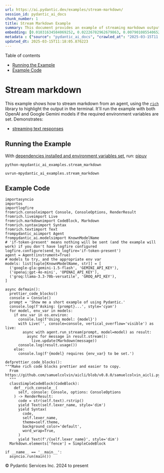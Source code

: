 ```yaml
---
url: https://ai.pydantic.dev/examples/stream-markdown/
session_id: pydantic_ai_docs
chunk_number: 1
title: Stream Markdown Example
summary: This document provides an example of streaming markdown output using the 'rich' library in the terminal. It demonstrates how to stream text responses from OpenAI and Google Gemini models, given the appropriate environment settings and dependencies.
embedding: [0.01031634584069252, 0.02226782962679863, 0.007901085540652275, -0.020183339715003967, 0.020932259038090706, -0.027709966525435448, 0.0020127170719206333, 0.007264504674822092, -0.015777206048369408, 0.023703254759311676, 0.0369466207921505, -0.0031782209407538176, -0.01676328107714653, -0.024726776406168938, 0.031454555690288544, -0.0013535133330151439, -0.007351878564804792, 0.009617355652153492, -0.00486484682187438, 0.054671015590429306, 0.044410839676856995, 0.005117606371641159, 0.03814489021897316, 0.059613876044750214, -0.014591419138014317, 0.01662597991526127, -0.040466535836458206, 0.0379951074719429, 0.02588759921491146, -0.022991783916950226, 0.00019395806884858757, -0.010416201315820217, 0.012244809418916702, -0.06745254993438721, 0.006877563893795013, -0.003476227866485715, 0.01839841902256012, -0.01970902644097805, -0.004958461504429579, 0.02603738382458687, 0.023066675290465355, -0.06915009766817093, 0.021493947133421898, 0.019047481939196587, 0.010790660046041012, 0.023166529834270477, 0.010091669857501984, -0.0011171360965818167, 0.056268706917762756, 0.052823685109615326, -0.04630809649825096, 0.011002853512763977, -0.029532333835959435, -0.030630746856331825, -0.015540048480033875, -0.012756570242345333, -0.028034497052431107, 0.0458088181912899, -0.004995907191187143, -0.05841560661792755, 0.0220181904733181, -0.030705638229846954, -0.042388759553432465, 0.034075770527124405, -0.05596914142370224, -0.018123816698789597, -0.09031951427459717, -0.014117104932665825, -0.028184281662106514, 0.008088314905762672, 0.011801700107753277, 0.004924135748296976, -0.031629305332899094, -0.01166439801454544, -0.037695541977882385, -0.045009974390268326, -0.05202483758330345, 0.027934642508625984, -0.0055139088071882725, -0.04613335058093071, 0.045259613543748856, 0.02436479926109314, -0.048205357044935226, -0.01910989172756672, -0.022080600261688232, 0.006428212858736515, -0.07509151101112366, 0.0019549881108105183, -0.025563068687915802, -0.0037321080453693867, -0.016064291819930077, 0.0007551590097136796, -0.03165426850318909, 0.028633631765842438, 0.1026516929268837, 0.05132584646344185, -0.012687919661402702, -0.027260616421699524, 0.016888100653886795, 0.04276321828365326, 0.05841560661792755, -0.022143010050058365, -0.05217462033033371, -0.015552530996501446, 0.03327692300081253, 0.010977890342473984, 0.03839452937245369, -0.0034138180781155825, -0.02301674708724022, -0.020520353689789772, -0.07229555398225784, 0.042388759553432465, 0.030231323093175888, -0.016563570126891136, -0.029432477429509163, -0.01200141105800867, 0.008107037283480167, -0.03689669445157051, -0.01015408057719469, -0.019372012466192245, -0.035423822700977325, 0.007645204663276672, -0.004290676210075617, -0.012300978414714336, -0.002961346646770835, -0.014678793027997017, 0.005304835736751556, -0.04478529840707779, -0.047356583178043365, -0.023803111165761948, 0.018523238599300385, 0.024876561015844345, 0.020120929926633835, -0.01482857670634985, 0.014354261569678783, 0.0204204972833395, -0.06031286343932152, 0.0207824744284153, -0.0075890361331403255, 0.03939308598637581, 0.007826193235814571, -0.019272157922387123, 0.02603738382458687, 0.022642288357019424, -0.02297930046916008, -0.0014635106781497598, -0.027959605678915977, -0.015427711419761181, -0.05192498117685318, -0.004409254994243383, 0.02500138059258461, 0.036347486078739166, -0.036846768110990524, 0.002324766246601939, -0.043312426656484604, 0.004992786794900894, 0.02681126445531845, 0.025163644924759865, -0.009829549118876457, -0.04203926399350166, 0.006808912847191095, 0.07898588478565216, -0.049528446048498154, 0.0020251991227269173, -0.04198933765292168, -0.011264975182712078, -0.022242864593863487, -0.0010804702760651708, -0.03921834006905556, -0.01801147870719433, 0.02419005148112774, -0.005579439457505941, -0.0037321080453693867, 0.010796901769936085, 0.023353761062026024, -0.02372821979224682, -0.0734938234090805, -0.05846553295850754, -0.012207363732159138, -0.008394123055040836, -0.022854480892419815, 0.02688615769147873, -0.0296571534126997, 0.024676848202943802, -0.045084863901138306, -0.030306216329336166, 0.01570231467485428, -0.0220181904733181, -0.010528539307415485, 0.04733162000775337, 0.013368186540901661, 0.0006701255915686488, 0.007220817729830742, 0.020046038553118706, -0.020395534113049507, -0.0296571534126997, 0.08053365349769592, -0.020183339715003967, 0.03951790928840637, 0.004593363963067532, 0.0468822680413723, 0.06845110654830933, -0.001286422717384994, -0.007258263882249594, 0.014903469011187553, -0.007888603024184704, -0.045259613543748856, 0.0022467540111392736, -0.005910211242735386, -0.00720209488645196, 0.026436805725097656, -0.01612670160830021, 0.028683559969067574, -0.023753182962536812, 0.0013464922085404396, -0.04381170496344566, -0.0019549881108105183, 0.012637991458177567, 0.01945938728749752, 0.011920278891921043, -0.054071880877017975, 0.05921445041894913, -0.007195854093879461, 0.020145894959568977, 0.01365527231246233, 0.007813711650669575, 0.03754575550556183, -0.06176077201962471, 0.009130558930337429, 0.02546321228146553, 0.06245976313948631, 0.01166439801454544, -0.027210688218474388, -0.016114220023155212, 0.02578774467110634, -0.03435037285089493, -0.024052750319242477, -0.016950510442256927, 0.01701292023062706, -0.01432929839938879, -0.003806999884545803, 0.0051519316621124744, 0.012675437144935131, -0.02030816115438938, 0.06715298444032669, 0.00034832488745450974, -0.014441635459661484, -0.06455673277378082, 0.009598632343113422, 0.022455058991909027, 0.041639842092990875, -0.02347858063876629, -0.026586590334773064, -0.047606222331523895, -0.019334567710757256, -0.0035542401019483805, -0.02880837954580784, -0.006602960638701916, -0.04388659447431564, -0.015752242878079414, -0.04009207710623741, 0.01974647119641304, -0.08662485331296921, -0.004627689253538847, 0.010690804570913315, -0.0037102645728737116, 0.008568869903683662, 0.03370131179690361, -0.01289387233555317, -0.04610838741064072, 0.03792021423578262, 0.02155635692179203, 0.009948127903044224, -0.009879477322101593, -0.05661820247769356, 0.029532333835959435, -0.013592861592769623, 0.02482663281261921, 0.015689833089709282, 0.030730603262782097, -0.019309602677822113, 0.020794957876205444, 0.04985297471284866, 0.05317318066954613, -0.03594806417822838, 0.03859424218535423, -0.011034058406949043, 0.010447406210005283, 0.009486295282840729, -0.009168004617094994, 0.025912564247846603, 0.012469485402107239, 0.013979802839457989, -0.03165426850318909, 0.010322586633265018, -0.02286696434020996, 0.04917895048856735, 0.05437144637107849, -0.016987957060337067, 0.0013886188389733434, -0.017399862408638, -0.0012747208820655942, -0.0016101737273856997, -0.004917894955724478, 0.036172740161418915, 0.027285579591989517, -0.026262057945132256, -0.00972969364374876, 0.0326777882874012, -0.0358731746673584, 0.009898199699819088, 0.02013341337442398, -0.015153108164668083, 0.0026321348268538713, 0.014441635459661484, -0.02513868175446987, 0.047606222331523895, -0.016363859176635742, 0.016114220023155212, 0.006194176152348518, 0.012213604524731636, -0.025912564247846603, 0.04056639224290848, 0.004727545194327831, -0.048854418098926544, 0.034250516444444656, 0.030131468549370766, -0.013393150642514229, -0.007620241027325392, 0.007676409557461739, -0.005376607179641724, -0.022504987195134163, -0.0076888916082680225, 0.04383666813373566, 0.012906353920698166, -0.05277375504374504, 0.02344113402068615, 0.027260616421699524, 0.0045122308656573296, 0.057516902685165405, -0.037271153181791306, -0.014291851781308651, -0.01882280595600605, 0.008855955675244331, -0.05472094193100929, -0.006958696525543928, 0.043487172573804855, 0.009661042131483555, -0.007083516102284193, -0.01917230151593685, -0.011127673089504242, 0.023141566663980484, 0.04763118550181389, 0.026262057945132256, 0.038444459438323975, -0.03275268152356148, 0.0038850121200084686, -0.014716238714754581, 0.000578851206228137, 0.013468042016029358, -0.08407852798700333, 0.01386746484786272, -0.009118076413869858, -0.005635607987642288, 0.02958226203918457, 0.02713579684495926, -0.027160760015249252, -0.022779589518904686, -0.0014385466929525137, 0.009061908349394798, 0.03192887082695961, 0.05606899410486221, 0.0063782851211726665, -0.02020830474793911, -0.03147951886057854, -0.002114133210852742, -0.004253230057656765, 0.015677349641919136, -0.015577495098114014, 0.0016226556617766619, -0.030805494636297226, 0.03602295741438866, 0.013942357152700424, 0.028883270919322968, 0.01814877986907959, 0.021493947133421898, 0.0028256052173674107, -0.000744237273465842, 0.008013422600924969, 0.04283811151981354, 0.05731719359755516, -0.04024185985326767, -0.024264944717288017, 0.02126927115023136, 0.027110831812024117, 0.02698601223528385, 0.0122510502114892, 0.026911120861768723, 0.058864954859018326, 0.003931819461286068, 0.0202457495033741, 0.0068650818429887295, -0.002391856862232089, 0.0066154426895082, 0.04965326562523842, 0.020507872104644775, 0.07354374974966049, 0.009299064986407757, -0.02461443841457367, 0.00802590511739254, 0.020607726648449898, -0.02880837954580784, 0.019646616652607918, -0.023590916767716408, -0.00980458501726389, -0.025812707841396332, -0.006287790834903717, -0.009929404594004154, 0.039293233305215836, 0.06395760178565979, -0.0053734867833554745, -0.08073335886001587, -0.002624333603307605, -0.01970902644097805, -0.038020070642232895, 0.06999886780977249, 0.029532333835959435, -0.06136135011911392, 0.027285579591989517, -0.03772050514817238, -0.0027912799268960953, -0.005960139445960522, 0.05152555927634239, 0.011876591481268406, 0.024664366617798805, -0.006059994921088219, 0.009242896921932697, 0.03841949254274368, 0.0034450229723006487, -0.046083420515060425, 0.01365527231246233, -0.02134416438639164, -0.02731054462492466, -0.02432735450565815, -0.020432980731129646, -0.02259236015379429, -0.006890045944601297, -0.019384494051337242, -0.006409490015357733, -0.03881891816854477, -0.0009470692602917552, -0.004740026779472828, -0.012475726194679737, 0.007252022624015808, -0.0018785360734909773, -2.1892199583817273e-05, 0.03899366408586502, 0.032552968710660934, 0.033576492220163345, -0.024626919999718666, 0.008225616067647934, 0.028533777222037315, -0.038119927048683167, 0.02805946208536625, -0.052574045956134796, 0.0064906226471066475, 0.054920654743909836, 0.0014557094546034932, 0.029682116582989693, -0.000949409615714103, 0.058365676552057266, -0.01896010711789131, -0.03779539465904236, -0.011564542539417744, -0.017637019976973534, -0.05996336787939072, 0.03157937526702881, 0.0011756452731788158, -0.02379062958061695, -0.010778178460896015, 0.024514583870768547, -0.0022826397325843573, -0.0032577933743596077, 0.033401742577552795, -0.011121432296931744, 0.0561189241707325, -0.016326412558555603, -0.05891488492488861, -0.020944740623235703, 0.030530890449881554, 0.020657654851675034, 0.01693802885711193, -0.0022857601288706064, -0.013630308210849762, 0.030530890449881554, -0.030306216329336166, -0.04066624864935875, 0.00737684266641736, 0.01474120281636715, -0.005183136556297541, -0.008300508372485638, -0.03749582916498184, -0.025213573127985, 0.05546985939145088, 0.0126067865639925, -0.03774546831846237, 0.01587706245481968, -0.005885247606784105, 0.019409459084272385, 0.06315875053405762, -0.05167534202337265, -0.022043153643608093, 0.04486018791794777, 0.034175626933574677, 0.01814877986907959, 0.0016819450538605452, -0.034325409680604935, 0.010172802954912186, -0.026536662131547928, 0.00018888726481236517, 0.036597128957509995, 0.010472370311617851, 0.029307657852768898, 0.008562629111111164, -0.000335452874423936, -0.007901085540652275, 0.009842030704021454, -0.03217850998044014, 0.002863051136955619, -0.010790660046041012, 0.005295474547892809, 0.008300508372485638, -0.005267390049993992, 0.011639433912932873, -0.07329411059617996, -0.008625038899481297, -0.012906353920698166, 0.00911183562129736, -0.012525653466582298, -0.040366679430007935, -0.0035199145786464214, 0.015602458268404007, -0.03782036155462265, 0.008350435644388199, -0.00818817038089037, -0.014890986494719982, -0.006858841050416231, -0.019122373312711716, -0.005161293316632509, 0.014316815882921219, 0.057516902685165405, -0.005844681058079004, 0.0214814655482769, -0.05497058108448982, 0.02151891030371189, 0.004131530877202749, -0.009767139330506325, 0.010640877299010754, 0.003005033591762185, 0.002518236869946122, -0.0047181835398077965, -0.017786802724003792, -0.0040098316967487335, 0.0085251834243536, 0.0013940796488896012, 0.02696104906499386, 0.05996336787939072, -0.032303329557180405, -0.022030672058463097, 0.008238098584115505, 0.01899755373597145, 0.004284434951841831, -0.0018067647470161319, 0.0057229818776249886, 0.032303329557180405, -0.03300232067704201, 0.008219375275075436, 0.002563484013080597, -0.01509069837629795, 0.017374897375702858, -0.004353085998445749, -0.019047481939196587, 0.004434218630194664, 0.013443078845739365, -0.034150660037994385, -0.005479583516716957, 0.01029762253165245, 0.017349934205412865, -0.017986513674259186, -0.0009969971142709255, 0.02248002216219902, -0.0036915417294949293, -0.0032858778722584248, 0.037770431488752365, -0.03599799424409866, 0.013380669057369232, 0.03956783562898636, -0.008132001385092735, -0.026112275198101997, 0.012781534343957901, 0.03487461432814598, -0.01743730716407299, -0.034924544394016266, 0.003906855825334787, 0.011633193120360374, 0.006777707953006029, 0.006808912847191095, 0.0172251146286726, -0.03914344683289528, 0.000989195890724659, -0.030031612142920494, -0.0020532836206257343, -0.017911622300744057, -0.018660539761185646, -0.03292742744088173, 0.009598632343113422, -0.046682555228471756, 0.0015641464851796627, 0.0429629310965538, -0.024639403447508812, 0.005479583516716957, 0.011782976798713207, 0.031204916536808014, 0.002033000346273184, 0.020819921046495438, 0.026836229488253593, -0.02500138059258461, -0.012026375159621239, -0.0084378095343709, 0.03402584046125412, -0.02326638624072075, 0.017961550503969193, 0.04069121181964874, 0.010409960523247719, -0.013330740854144096, -0.028084425255656242, 0.033226996660232544, -0.02101963199675083, 0.0020345605444163084, -0.049703191965818405, 0.03469986841082573, 0.013805055059492588, 0.012993727810680866, 0.0021359766833484173, 0.009823308326303959, 0.010734491981565952, -0.01576472446322441, 0.011889073997735977, 0.014841058291494846, -0.012157435528934002, 0.007170889992266893, -0.010016778483986855, 0.013056137599050999, 0.017674464732408524, 0.008999498561024666, -0.03809496387839317, -0.0033358056098222733, -0.02155635692179203, -0.005766668822616339, 0.029357586055994034, -0.022330239415168762, 0.039368122816085815, -0.036522235721349716, 0.016288967803120613, -0.047181833535432816, 0.022105563431978226, 0.00793853122740984, 0.017836730927228928, -0.02546321228146553, 0.005295474547892809, -0.04183955490589142, 0.0010742292506620288, 0.010590949095785618, -0.013293295167386532, 0.025588031858205795, -0.01839841902256012, 0.01550260279327631, -0.03682180121541023, -0.026336951181292534, 0.044086307287216187, -0.0020080364774912596, 0.03225340321660042, -0.07589036226272583, -0.015352819114923477, 0.027959605678915977, -0.010197767056524754, -0.003763312939554453, 0.009636078961193562, -0.006212898995727301, 0.029956720769405365, -0.003332685213536024, -0.026287022978067398, 0.008294266648590565, 0.011733048595488071, 0.004505990073084831, 0.031629305332899094, -0.024052750319242477, 0.01978391781449318, 0.012794015929102898, -0.10684563964605331, -0.016925547271966934, 0.0075890361331403255, -0.013892428949475288, -0.014279370196163654, 0.012544376775622368, -0.02613723836839199, -0.004621448460966349, 0.006971178576350212, 0.028334064409136772, -0.04461054876446724, -0.022217901423573494, 0.03312714025378227, -0.030231323093175888, 0.030980242416262627, -0.044985007494688034, -0.013180957175791264, 0.001656981068663299, 0.006964937783777714, 0.0022483142092823982, 0.0089682936668396, 0.008674967102706432, 0.012394593097269535, -0.03534892946481705, -0.01107774581760168, 0.0001267699699383229, -0.045509252697229385, 0.01049109362065792, 0.044660478830337524, -0.02443969063460827, -0.015203035436570644, 0.014591419138014317, -0.02621212974190712, 0.014092140831053257, -0.0245021004229784, 0.007276986725628376, 0.0007360460003837943, -0.04818039387464523, 0.023066675290465355, -0.02998168393969536, -0.0026102913543581963, -0.005367245990782976, -0.0032453113235533237, 0.0034138180781155825, -0.0058758859522640705, 0.011776736006140709, -0.03487461432814598, 0.0023575315717607737, 0.021543875336647034, -0.02105707861483097, 0.0204204972833395, -0.03612281382083893, 0.009055666625499725, 0.027260616421699524, -0.0033888539765030146, 0.003323323791846633, 0.0027085868641734123, 0.0005928934551775455, -0.017175186425447464, -0.025862636044621468, 0.00368842133320868, -0.049628302454948425, 0.004808677826076746, -0.013730163685977459, 0.013118547387421131, -0.026287022978067398, -0.012088784947991371, 0.055320076644420624, 0.011358589865267277, -0.016001882031559944, 0.007127203047275543, -0.010622153989970684, -0.03147951886057854, -0.008400363847613335, 0.0175746101886034, 0.04168976843357086, -0.03724619001150131, 0.002508875448256731, -0.0021297356579452753, 0.0170503668487072, -0.013667753897607327, 0.012831461615860462, 0.005295474547892809, -0.03594806417822838, 0.022030672058463097, 0.0490042008459568, -0.018298564478754997, -0.014354261569678783, -0.03220347315073013, -0.035323966294527054, -0.021194379776716232, -0.05671805888414383, -0.03175412490963936, 0.013917393051087856, -0.0062503451481461525, -0.007364360615611076, -0.02606234699487686, 0.009885718114674091, -0.08243090659379959, -0.011726807802915573, -0.012725365348160267, -0.005123847629874945, 0.01643875055015087, -0.016288967803120613, 0.007732578553259373, 0.014591419138014317, -0.004612086806446314, -0.022417612373828888, -0.002156259724870324, -0.016114220023155212, -0.026237094774842262, -0.027410399168729782, 0.012388352304697037, -0.02933262288570404, 0.031704194843769073, -0.054421376436948776, 0.01932208426296711, -0.02933262288570404, -0.032902464270591736, -0.017874177545309067, -0.020607726648449898, 0.023104120045900345, -0.0026258938014507294, -0.02372821979224682, 0.00697741936892271, 0.011127673089504242, 0.024239979684352875, 0.015452675521373749, 0.009941887110471725, 0.0038694096729159355, -0.004053518641740084, -0.034999433904886246, -0.014092140831053257, 0.03537389263510704, -0.007283227518200874, 0.042813148349523544, 0.043387316167354584, -0.022355202585458755, -0.024814151227474213, -0.039268266409635544, -0.004459182731807232, -0.016151664778590202, 0.04733162000775337, -0.01220112293958664, -0.03182901442050934, -0.025338392704725266, -0.00690876878798008, 0.00038479562499560416, -0.02028319612145424, 0.03821978345513344, -0.010659599676728249, 0.02234272100031376, 0.029781972989439964, 0.045509252697229385, -0.06645399332046509, 0.017911622300744057, -0.014504045248031616, 0.040042150765657425, -0.0057479459792375565, -0.017212633043527603, 0.016101736575365067, 0.01541522890329361, -0.022929374128580093, -0.01182666327804327, 0.002633695024996996, -0.008400363847613335, -0.051725272089242935, -0.03497447073459625, 0.014142069034278393, 0.010878033936023712, 0.008206893689930439, -0.027285579591989517, -0.00011994389933533967, -0.0028287258464843035, 0.005591921042650938, 0.019596688449382782, -0.027410399168729782, -0.00016060781490523368, 0.0507766418159008, -0.05367245897650719, -0.0018098852597177029, 0.041215453296899796, -0.018673023208975792, -0.012531895190477371, 0.0125194126740098, -0.024377280846238136, -0.020894812420010567, 0.035498712211847305, 0.029357586055994034, -0.009136799722909927, 0.0013464922085404396, -0.004449821077287197, -0.03966769203543663, -0.01056598499417305, -0.04144012928009033, 0.010684563778340816, 0.012613027356564999, -0.002566604409366846, 0.050801604986190796, 0.004318760707974434, 0.008175688795745373, 0.018847770988941193, -0.007095998153090477, 0.04321257025003433, -0.03654719889163971, -0.04311271384358406, -0.027285579591989517, -0.015040770173072815, 0.010984131135046482, 0.005947657395154238, -0.021468983963131905, 0.0019347048364579678, -0.007351878564804792, -0.014466599561274052, 0.0596638023853302, -0.032053690403699875, -0.04905413091182709, 0.012276014313101768, 0.007476698141545057, -0.01726256124675274, 0.0078012291342020035, -0.00930530671030283, -0.023129085078835487, -0.009511258453130722, -0.01718766801059246, -0.004861725959926844, -0.008812268264591694, -0.013929875567555428, 0.019896255806088448, 0.019509313628077507, -0.015565012581646442, 0.026012418791651726, 0.01566486805677414, -0.024589475244283676, 0.02578774467110634, 0.02248002216219902, -0.04655773565173149, -0.023066675290465355, -0.0018270479049533606, -0.034425266087055206, 0.001393299549818039, 0.010447406210005283, -0.03108009696006775, 0.0032172270584851503, 0.00059718411648646, 0.017924103885889053, -0.014429153874516487, 0.02706090360879898, 0.016850655898451805, -0.0005238525336608291, -0.01811133325099945, -0.007901085540652275, 0.024090196937322617, 0.031729161739349365, -0.014441635459661484, -0.06974922865629196, 0.0436868853867054, -0.0440363809466362, 0.007863638922572136, 0.03597302734851837, -0.0058883680030703545, -0.02596249058842659, 0.02638687752187252, -0.0161641463637352, -0.003635372966527939, -0.022742142900824547, -0.02671140991151333, -0.024202533066272736, -0.03242814913392067, 0.027934642508625984, 0.03772050514817238, -0.005841560661792755, 0.00886219646781683, 0.020832402631640434, 0.03697158768773079, -0.017836730927228928, 0.012176158837974072, 0.03177908807992935, -0.005170654971152544, 0.029382551088929176, -0.008762340992689133, 0.009324029088020325, 0.022005707025527954, -0.03891877457499504, 0.0011647235369309783, 0.016650943085551262, -0.02898312732577324, 0.017711911350488663, 0.016176629811525345, -0.021606285125017166, 0.00610056146979332, 0.026436805725097656, 0.014017248526215553, 0.019908737391233444, 0.09286583214998245, -0.0001243320875801146, -0.003928699064999819, 0.01182666327804327, 0.010915480554103851, 0.018847770988941193, 0.01789914071559906, -0.037695541977882385, -0.028034497052431107, 0.040791068226099014, -0.021107006818056107, 0.006715298164635897, 0.003778915386646986, -0.0021000909619033337, -0.02453954704105854, 0.001001677825115621, -0.005186257418245077, 0.03637245297431946, -0.009192968718707561, -0.0013254288351163268, -0.029432477429509163, 0.019584206864237785, -0.0014229442458599806, -0.01726256124675274, -0.006297152489423752, -0.027834786102175713, -9.693027823232114e-05, -0.013517970219254494, 0.008381640538573265, 0.01191403716802597, 0.00225455523468554, 0.014042212627828121, 0.023004265502095222, 0.007932290434837341, 0.021256789565086365, -0.012132472358644009, -0.016675908118486404, -0.01218239963054657, 0.027110831812024117, -0.0220181904733181, -0.02386552095413208, 0.0025744056329131126, 0.02340368740260601, 0.0008409725269302726, -0.006715298164635897, 0.028583703562617302, 0.01601436361670494, -0.012126230634748936, 0.01960917003452778, 0.03132973611354828, 0.014791131019592285, 0.0532730333507061, -0.019908737391233444, -0.005214341916143894, -0.011383553966879845, 0.021718623116612434, 0.03784532472491264, -0.015814652666449547, 0.021431537345051765, 0.013542934320867062, 0.028783416375517845, -0.011371071450412273, -0.012600545771420002, 0.024389764294028282, 0.013268331065773964, 0.036422379314899445, 0.01516558974981308, -0.020932259038090706, 0.0031891425605863333, -0.004493508022278547, -0.022754626348614693, 0.004515351727604866, 0.0043562063947319984, 0.04528457671403885, -0.017749356105923653, 0.007807470392435789, -0.0034106974489986897, 0.04141516610980034, -0.017000438645482063, 0.0018083249451592565, -0.0042625917121768, -0.021406574174761772, 0.003005033591762185, -0.014117104932665825, -0.023703254759311676, 0.03547374904155731, -0.01063463557511568, -0.012263532727956772, 0.003863168880343437, -0.017399862408638, -0.02322893962264061, -0.042613435536623, -0.009648560546338558, 0.03068067505955696, 0.026187166571617126, 0.022105563431978226, -0.013642789795994759, -0.011751771904528141, 0.019222229719161987, 0.004016072954982519, 0.009242896921932697, 0.007607758976519108, 0.010940443724393845, -0.02688615769147873, -0.0023403686936944723, 0.005236185155808926, 0.005086401477456093, 0.0031782209407538176, 7.898744661360979e-05, 0.012419557198882103, 0.016401303932070732, -0.062309980392456055, 0.027934642508625984, 0.012232327833771706, -0.032552968710660934, -0.018273599445819855, -0.0028474486898630857, -0.0036572162061929703, -0.01441667228937149, -0.0211319699883461, -0.01861061342060566, -0.0032421909272670746, -0.0009876356925815344, -0.02731054462492466, -0.007695132866501808, 0.030980242416262627, -0.002371573820710182, 0.020732546225190163, -0.00332020316272974, -0.01022897195070982, -0.010541020892560482, 0.007982217706739902, 0.02326638624072075, -0.019634133204817772, 0.01074073277413845, -0.01054726168513298, 0.01683817431330681, 0.006790190003812313, -0.0005410152371041477, -0.00024944430333562195, -0.05302339419722557, -0.011296180076897144, 0.0010367833310738206, -0.028683559969067574, -0.003295239293947816, -0.0376456119120121, -0.018373455852270126, 0.0020595246460288763, 0.028359029442071915, -0.002465188503265381, -0.03387605771422386, 0.0001839139877120033, 0.024065231904387474, 0.0002685573126655072, 0.06435701996088028, 0.006559273693710566, 0.006627924274653196, 0.019983628764748573, 0.026262057945132256, 0.024988897144794464, 0.010447406210005283, 0.0025868876837193966, -0.008000941015779972, -0.006883804686367512, 0.002594688907265663, 0.019409459084272385, 0.016775764524936676, -0.003654095809906721, 0.021818477660417557, -0.006031910423189402, 0.036846768110990524, 0.014316815882921219, 0.016139183193445206, 0.009311547502875328, 0.013293295167386532, 0.020445462316274643, 0.014516527764499187, -0.028933199122548103, 0.026661481708288193, 0.012544376775622368, 0.00937395729124546, -0.006066236179322004, 0.022579878568649292, 0.07534115016460419, 0.03846942260861397, -0.0557694286108017, -0.00011038739467039704, 0.014017248526215553, -0.022629806771874428, 0.021643729880452156, -0.009436367079615593, -0.010952926240861416, -0.03083045780658722, 0.008219375275075436, 0.010541020892560482, 0.013243366964161396, -0.026611553505063057, -0.019896255806088448, 0.009810825809836388, 0.01566486805677414, 0.0072395410388708115, -0.008369158953428268, 0.012163677252829075, -0.004546556621789932, 0.00444045988842845, 0.007127203047275543, 0.023640844970941544, -0.0010531659936532378, 0.03504936397075653, -0.009698488749563694, 0.025563068687915802, 0.05317318066954613, 0.0123446648940444, 0.04493508115410805, -0.009236655198037624, 0.013380669057369232, -0.0077013736590743065, 0.014216960407793522, 0.003441902343183756, -0.01811133325099945, -0.014391708187758923, 0.010072947479784489, -0.014653828926384449, 0.028433920815587044, 0.0021921454463154078, -0.0027179482858628035, 0.006590478587895632, 0.013131028972566128, -0.008487737737596035, -0.005002148449420929, 0.016850655898451805, -0.013218402862548828, 0.0379951074719429, 0.01593947224318981, -0.012781534343957901, -0.028134353458881378, -0.010366273112595081, 0.012363388203084469, -0.035748355090618134, 0.008312989957630634, -0.0026851831935346127, -0.02603738382458687, -0.03250304237008095, -0.0014276249567046762, 0.0300066489726305, 0.01896010711789131, 0.019222229719161987, 0.01015408057719469, 0.023166529834270477, 0.02180599607527256, 0.00022057976457290351, 0.01899755373597145, -0.011414758861064911, 0.002607170958071947, 0.003650975413620472, -0.02748529054224491, -0.025525622069835663, 0.008568869903683662, -0.003053401131182909, 0.011470927856862545, -0.011882832273840904, -0.017037885263562202, -0.04471040517091751, 0.04401141405105591, 0.011814181692898273, -0.018885215744376183, 0.00047431475832127035, -0.012750329449772835, -0.005058316979557276, 0.006621683482080698, -0.036172740161418915, 0.005229944363236427, -0.038519348949193954, -0.026112275198101997, 0.014067176729440689, 0.021693658083677292, -0.004278194159269333, -0.018048923462629318, 0.008824750781059265, 0.021681176498532295, 0.007645204663276672, -0.003654095809906721, 0.006840117741376162, -0.025563068687915802, 0.018048923462629318, -0.00028259953251108527, 0.003588565392419696, -0.026686444878578186, -0.00396926561370492, 0.00012228426930960268, -0.009011980146169662, -0.0006291691679507494, 0.00553887290880084, -0.001038343645632267, -0.012968763709068298, 0.034325409680604935, 0.026361914351582527, -0.00455591781064868, 0.047506365925073624, 0.014928432181477547, -0.010303863324224949, 0.006397007964551449, -0.030356144532561302, 0.029682116582989693, -0.03177908807992935, 0.005186257418245077, -0.004100325983017683, 0.015540048480033875, 0.011645675636827946, -0.01801147870719433, -0.01832352764904499, -0.0068650818429887295, -0.016526123508810997, -0.012513171881437302, 0.003953663166612387, -0.029357586055994034, 0.00762648181989789, -0.01910989172756672, 0.0033982153981924057, -0.021256789565086365, 0.009954368695616722, 0.011121432296931744, 0.0202457495033741, 0.014129586517810822, 0.0012333743507042527, -0.002735110931098461, -0.013168475590646267, 0.007738819345831871, 0.02105707861483097, -0.012569340877234936, 0.01440418977290392, 0.00010892466525547206, -0.016713352873921394, 0.016576051712036133, 0.005476463120430708, -0.024589475244283676, -0.014316815882921219, -0.015889544039964676, 0.014903469011187553, 0.01583961583673954, 0.005885247606784105, -0.007838674820959568, -0.0015040769940242171, -0.034150660037994385, -0.0027366713620722294, 0.010884275659918785, 0.005264269653707743, 0.006877563893795013, 0.011701843701303005, 0.029632190242409706, 0.010035501793026924, -0.028633631765842438, 0.03135469928383827, 0.043986450880765915, -0.03572338819503784, -0.02815931662917137, 0.0264617707580328, 0.022529950365424156, 0.0020532836206257343, -0.013305776752531528, 0.004630809649825096, 0.009879477322101593, -0.013305776752531528, -0.0010999733349308372, -0.0077013736590743065, -0.024339836090803146, -0.006094320211559534, 0.008425327949225903, 0.037945181131362915, 0.012481966987252235, -0.00012481966405175626, 0.01303117349743843, 0.012045098468661308, 0.009274101816117764, -0.014266888611018658, -0.009149282239377499, 0.006415730807930231, -0.018198708072304726, -0.007189612835645676, 0.024102678522467613, 0.03402584046125412, -0.01220112293958664, -0.013705199584364891, 0.007370601408183575, 0.021568838506937027, -0.008893401362001896, 0.00655303243547678, 0.02013341337442398, 0.01289387233555317, -0.021331680938601494, -0.0032141064293682575, -0.006081838626414537, 0.04134027287364006, -0.01441667228937149, -0.018710467964410782, 0.017037885263562202, -0.02205563522875309, -0.003139214590191841, -0.004331242758780718, 0.002566604409366846, -0.015465157106518745, -0.0031407750211656094, -0.020432980731129646, 0.012806498445570469, 0.03387605771422386, 0.03050592727959156, -0.013642789795994759, -0.040890924632549286, -0.02517612650990486, -0.03639741614460945, -0.002802201546728611, 0.005020871292799711, 0.013355704955756664, 0.008712412789463997, -0.024726776406168938, -0.007283227518200874, -0.0019471868872642517, -0.008381640538573265, 0.02588759921491146, -0.012481966987252235, 0.003972386009991169, -0.019347049295902252, -0.008181929588317871, -0.00383508438244462, -0.00236533279530704, -0.0076888916082680225, -0.025475693866610527, -0.014366744086146355, 0.014616383239626884, 0.04124042019248009, 0.019097410142421722, -0.008868437260389328, -0.00868120789527893, -0.012818980030715466, 0.008132001385092735, 0.0023575315717607737, -0.027285579591989517, -0.010310105048120022, -0.00146975158713758, -0.011121432296931744, 0.024914005771279335, 0.015178072266280651, -0.0021000909619033337, -0.023590916767716408, 0.01012287475168705, -0.017961550503969193, 0.012906353920698166, -0.007657686714082956, 0.036672018468379974, -0.022642288357019424, 0.010360032320022583, -0.02950737066566944, -0.012294737622141838, -0.012681678868830204, -0.025762779638171196, -0.007720096502453089, 0.023041710257530212, 0.006397007964551449, 0.027285579591989517, 0.03737100958824158, 0.013967321254312992, 0.020432980731129646, -0.03669698163866997, -0.0078012291342020035, 0.02517612650990486, -1.6906726159504615e-05, 0.012619268149137497, 0.005417173728346825, 0.036672018468379974, 0.048030607402324677, 0.01672583632171154, 0.005311076994985342, -0.012881389819085598, 0.008150724694132805, -0.005301715340465307, -0.004992786794900894, 0.011140155605971813, -0.014566455036401749, -0.002441784832626581, -0.003501191735267639, -0.028134353458881378, 0.0037539515178650618, 0.05841560661792755, 0.02013341337442398, 0.01029762253165245, 0.01982136443257332, 0.04019193351268768, 0.02053283527493477, 0.02883334457874298, -0.03809496387839317, 0.002639936050400138, 0.030955277383327484, 0.017661983147263527, -0.012319701723754406, -0.021444018930196762, -0.011027817614376545, 0.010746973566710949, -0.012388352304697037, -0.01935953088104725, 0.018061406910419464, -0.011321144178509712, -0.015864580869674683, 0.00737684266641736, -0.020195823162794113, 0.013455560430884361, 0.023640844970941544, 0.019634133204817772, -0.03435037285089493, -0.023066675290465355, 0.0014471280155703425, 0.008943329565227032, -0.003317082766443491, -0.02045794390141964, 0.021818477660417557, 0.0028287258464843035, -0.007120962254703045, -0.015365301631391048, 0.005570077802985907, -0.03317706659436226, 0.02915787510573864, 0.009991814382374287, 0.0078012291342020035, 0.03489958122372627, 0.014204478822648525, -0.019022516906261444, 0.009586150757968426, 0.04421112686395645, -0.026761338114738464, -0.02234272100031376, -0.03187894448637962, -0.04099078103899956, 0.02613723836839199, 0.02176855131983757, -0.061211567372083664, -0.006871322635561228, -0.015115661546587944, -0.0035292762331664562, 0.0007395565626211464, 0.00695245573297143, 0.01942194066941738, -0.005760427564382553, -0.01605181023478508, -0.03420059010386467]
metadata : {"source": "pydantic_ai_docs", "crawled_at": "2025-03-15T11:18:05.874695", "url_path": "/examples/stream-markdown/", "chunk_size": 3079}
updated_dt: 2025-03-15T11:18:05.876223
---
```

Table of contents 
  * [ Running the Example  ](https://ai.pydantic.dev/examples/stream-markdown/#running-the-example)
  * [ Example Code  ](https://ai.pydantic.dev/examples/stream-markdown/#example-code)


# Stream markdown
This example shows how to stream markdown from an agent, using the [`rich`](https://github.com/Textualize/rich) library to highlight the output in the terminal.
It'll run the example with both OpenAI and Google Gemini models if the required environment variables are set.
Demonstrates:
  * [streaming text responses](https://ai.pydantic.dev/results/#streaming-text)


## Running the Example
With [dependencies installed and environment variables set](https://ai.pydantic.dev/examples/#usage), run:
[pip](https://ai.pydantic.dev/examples/stream-markdown/#__tabbed_1_1)[uv](https://ai.pydantic.dev/examples/stream-markdown/#__tabbed_1_2)
```
python-mpydantic_ai_examples.stream_markdown

```

```
uvrun-mpydantic_ai_examples.stream_markdown

```

## Example Code
```
importasyncio
importos
importlogfire
fromrich.consoleimport Console, ConsoleOptions, RenderResult
fromrich.liveimport Live
fromrich.markdownimport CodeBlock, Markdown
fromrich.syntaximport Syntax
fromrich.textimport Text
frompydantic_aiimport Agent
frompydantic_ai.modelsimport KnownModelName
# 'if-token-present' means nothing will be sent (and the example will work) if you don't have logfire configured
logfire.configure(send_to_logfire='if-token-present')
agent = Agent(instrument=True)
# models to try, and the appropriate env var
models: list[tuple[KnownModelName, str]] = [
  ('google-gla:gemini-1.5-flash', 'GEMINI_API_KEY'),
  ('openai:gpt-4o-mini', 'OPENAI_API_KEY'),
  ('groq:llama-3.3-70b-versatile', 'GROQ_API_KEY'),
]

async defmain():
  prettier_code_blocks()
  console = Console()
  prompt = 'Show me a short example of using Pydantic.'
  console.log(f'Asking: {prompt}...', style='cyan')
  for model, env_var in models:
    if env_var in os.environ:
      console.log(f'Using model: {model}')
      with Live('', console=console, vertical_overflow='visible') as live:
        async with agent.run_stream(prompt, model=model) as result:
          async for message in result.stream():
            live.update(Markdown(message))
      console.log(result.usage())
    else:
      console.log(f'{model} requires {env_var} to be set.')

defprettier_code_blocks():
"""Make rich code blocks prettier and easier to copy.
  From https://github.com/samuelcolvin/aicli/blob/v0.8.0/samuelcolvin_aicli.py#L22
  """
  classSimpleCodeBlock(CodeBlock):
    def__rich_console__(
      self, console: Console, options: ConsoleOptions
    ) -> RenderResult:
      code = str(self.text).rstrip()
      yield Text(self.lexer_name, style='dim')
      yield Syntax(
        code,
        self.lexer_name,
        theme=self.theme,
        background_color='default',
        word_wrap=True,
      )
      yield Text(f'/{self.lexer_name}', style='dim')
  Markdown.elements['fence'] = SimpleCodeBlock

if __name__ == '__main__':
  asyncio.run(main())

```

© Pydantic Services Inc. 2024 to present